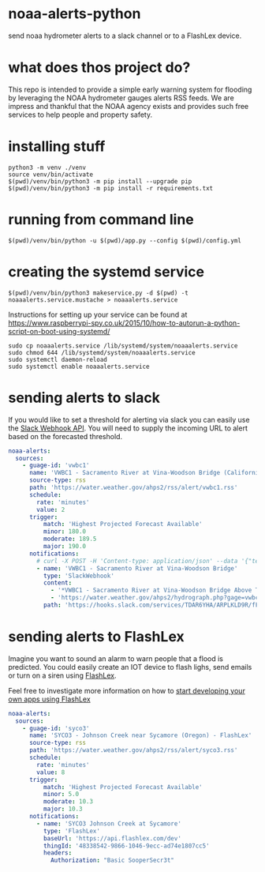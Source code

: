 # noaa-alerts-python
send noaa hydrometer alerts to a slack channel or to a FlashLex device.

# what does thos project do?
This repo is intended to provide a simple early warning system for flooding by leveraging the NOAA hydrometer gauges alerts RSS feeds. We are impress and thankful that the NOAA agency exists and provides such free services to help people and property safety.

# installing stuff
```
python3 -m venv ./venv
source venv/bin/activate
$(pwd)/venv/bin/python3 -m pip install --upgrade pip
$(pwd)/venv/bin/python3 -m pip install -r requirements.txt
```

# running from command line
`$(pwd)/venv/bin/python -u $(pwd)/app.py --config $(pwd)/config.yml`

# creating the systemd service
```
$(pwd)/venv/bin/python3 makeservice.py -d $(pwd) -t noaaalerts.service.mustache > noaaalerts.service
```

Instructions for setting up your service can be found at https://www.raspberrypi-spy.co.uk/2015/10/how-to-autorun-a-python-script-on-boot-using-systemd/

```
sudo cp noaaalerts.service /lib/systemd/system/noaaalerts.service
sudo chmod 644 /lib/systemd/system/noaaalerts.service
sudo systemctl daemon-reload
sudo systemctl enable noaaalerts.service
```

# sending alerts to slack
If you would like to set a threshold for alerting via slack you can easily use the [Slack Webhook API](https://api.slack.com/messaging/webhooks). You will need to supply the incoming URL to alert based on the forecasted threshold. 

```yaml
noaa-alerts:
  sources:
    - guage-id: 'vwbc1'
      name: 'VWBC1 - Sacramento River at Vina-Woodson Bridge (California)'
      source-type: rss
      path: 'https://water.weather.gov/ahps2/rss/alert/vwbc1.rss'
      schedule:
        rate: 'minutes'
        value: 2
      trigger:
          match: 'Highest Projected Forecast Available'
          minor: 180.0
          moderate: 189.5
          major: 190.0
      notifications:
        # curl -X POST -H 'Content-type: application/json' --data '{"text":"Hello, World!"}' https://hooks.slack.com/services/TDAR6YHA/ARPLKLD9R/fFgHkOSooperSecretSBye56YsSL4L
        - name: 'VWBC1 - Sacramento River at Vina-Woodson Bridge'
          type: 'SlackWebhook'
          content:
            - '*VWBC1 - Sacramento River at Vina-Woodson Bridge Above Threshold 180 ft*'
            - 'https://water.weather.gov/ahps2/hydrograph.php?gage=vwbc1&wfo=sto'
          path: 'https://hooks.slack.com/services/TDAR6YHA/ARPLKLD9R/fFgHkOSooperSecretSBye56YsSL4L'
```
# sending alerts to FlashLex
Imagine you want to sound an alarm to warn people that a flood is predicted. You could easily create an IOT device to flash lighs, send emails or turn on a siren using [FlashLex](https://flashlex.com).

Feel free to investigate more information on how to [start developing your own apps using FlashLex](http://docs.flashlex.com.s3-website-us-east-1.amazonaws.com/flashlex-docs/v1.5/index.html)

```yaml
noaa-alerts:
  sources:
    - guage-id: 'syco3'
      name: 'SYCO3 - Johnson Creek near Sycamore (Oregon) - FlashLex'
      source-type: rss
      path: 'https://water.weather.gov/ahps2/rss/alert/syco3.rss'
      schedule:
        rate: 'minutes'
        value: 8
      trigger:
          match: 'Highest Projected Forecast Available'
          minor: 5.0 
          moderate: 10.3 
          major: 10.3 
      notifications:
        - name: 'SYCO3 Johnson Creek at Sycamore'
          type: 'FlashLex'
          baseUrl: 'https://api.flashlex.com/dev'
          thingId: '48338542-9866-1046-9ecc-ad74e1807cc5'
          headers:
            Authorization: "Basic SooperSecr3t"
```

